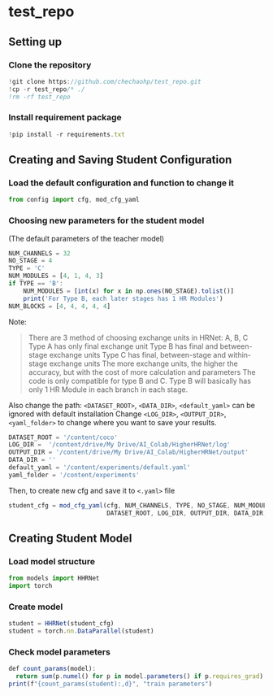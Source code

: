 # test_repo



## **Setting up**
### Clone the repository
```javascript
!git clone https://github.com/chechaohp/test_repo.git
!cp -r test_repo/* ./
!rm -rf test_repo
```
### Install requirement package
```javascript
!pip install -r requirements.txt
```


## **Creating and Saving Student Configuration**
### Load the default configuration and function to change it
```javascript
from config import cfg, mod_cfg_yaml
```
    
### Choosing new parameters for the student model
(The default parameters of the teacher model)
```javascript
NUM_CHANNELS = 32
NO_STAGE = 4
TYPE = 'C'
NUM_MODULES = [4, 1, 4, 3]
if TYPE == 'B':
    NUM_MODULES = [int(x) for x in np.ones(NO_STAGE).tolist()]
    print('For Type B, each later stages has 1 HR Modules')
NUM_BLOCKS = [4, 4, 4, 4, 4]
```
Note:
> There are 3 method of choosing exchange units in HRNet: A, B, C
> Type A has only final exchange unit
> Type B has final and between-stage exchange units
> Type C has final, between-stage and within-stage exchange units
> The more exchange units, the higher the accuracy, but with the cost of more calculation and parameters
> The code is only compatible for type B and C.
> Type B will basically has only 1 HR Module in each branch in each stage.

Also change the path:
`<DATASET_ROOT>`, `<DATA_DIR>`, `<default_yaml>` can be ignored with default installation
Change `<LOG_DIR>`, `<OUTPUT_DIR>`, `<yaml_folder>` to change where you want to save your results.
```javascript
DATASET_ROOT = '/content/coco'
LOG_DIR =  '/content/drive/My Drive/AI_Colab/HigherHRNet/log'
OUTPUT_DIR = '/content/drive/My Drive/AI_Colab/HigherHRNet/output'
DATA_DIR = ''
default_yaml = '/content/experiments/default.yaml'
yaml_folder = '/content/experiments'
```

Then, to create new cfg and save it to `<.yaml>` file
```javascript
student_cfg = mod_cfg_yaml(cfg, NUM_CHANNELS, TYPE, NO_STAGE, NUM_MODULES, NUM_BLOCKS,
                           DATASET_ROOT, LOG_DIR, OUTPUT_DIR, DATA_DIR, default_yaml, yaml_folder)
```
    
## **Creating Student Model**
### Load model structure
```javascript
from models import HHRNet
import torch
```
### Create model
```javascript
student = HHRNet(student_cfg)
student = torch.nn.DataParallel(student)
```
### Check model parameters
```javascript
def count_params(model):
  return sum(p.numel() for p in model.parameters() if p.requires_grad)
print(f"{count_params(student):,d}", "train parameters")
```
